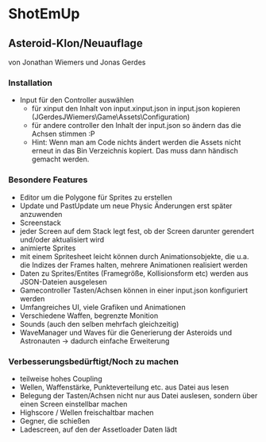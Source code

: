 # ShotEmUp
## Asteroid-Klon/Neuauflage
von Jonathan Wiemers und Jonas Gerdes

### Installation
 - Input für den Controller auswählen
     - für xinput den Inhalt von input.xinput.json in input.json kopieren (JGerdesJWiemers\Game\Assets\Configuration)
     - für andere controller den Inhalt der input.json so ändern das die Achsen stimmen :P
     - Hint: Wenn man am Code nichts ändert werden die Assets nicht erneut in das Bin Verzeichnis kopiert. Das muss dann händisch gemacht werden.

### Besondere Features
 - Editor um die Polygone für Sprites zu erstellen
 - Update und PastUpdate um neue Physic Änderungen erst später anzuwenden
 - Screenstack
  - jeder Screen auf dem Stack legt fest, ob der Screen darunter gerendert und/oder aktualisiert wird
 - animierte Sprites
  - mit einem Spritesheet leicht können durch Animationsobjekte, die u.a. die Indizes der Frames halten, mehrere Animationen realisiert werden
 - Daten zu Sprites/Entites (Framegröße, Kollisionsform etc) werden aus JSON-Dateien ausgelesen
 - Gamecontroller Tasten/Achsen können in einer input.json konfiguriert werden
 - Umfangreiches UI, viele Grafiken und Animationen
 - Verschiedene Waffen, begrenzte Monition
 - Sounds (auch den selben mehrfach gleichzeitig)
 - WaveManager und Waves für die Generierung der Asteroids und Astronauten -> dadurch einfache Erweiterung

### Verbesserungsbedürftigt/Noch zu machen

- teilweise hohes Coupling
- Wellen, Waffenstärke, Punkteverteilung etc. aus Datei aus lesen
- Belegung der Tasten/Achsen nicht nur aus Datei auslesen, sondern über einen Screen einstellbar machen
- Highscore / Wellen freischaltbar machen
- Gegner, die schießen
- Ladescreen, auf den der Assetloader Daten lädt